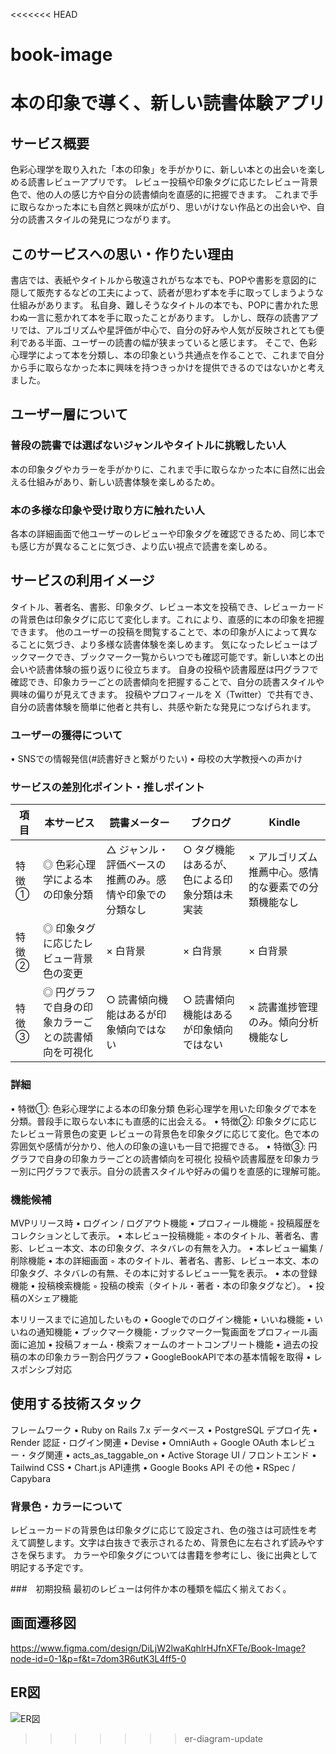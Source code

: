 <<<<<<< HEAD
# book-image
本の印象で導く、新しい読書体験アプリ
=======
## サービス概要
色彩心理学を取り入れた「本の印象」を手がかりに、新しい本との出会いを楽しめる読書レビューアプリです。
レビュー投稿や印象タグに応じたレビュー背景色で、他の人の感じ方や自分の読書傾向を直感的に把握できます。
これまで手に取らなかった本にも自然と興味が広がり、思いがけない作品との出会いや、自分の読書スタイルの発見につながります。

## このサービスへの思い・作りたい理由
書店では、表紙やタイトルから敬遠されがちな本でも、POPや書影を意図的に隠して販売するなどの工夫によって、読者が思わず本を手に取ってしまうような仕組みがあります。
私自身、難しそうなタイトルの本でも、POPに書かれた思わぬ一言に惹かれて本を手に取ったことがあります。
しかし、既存の読書アプリでは、アルゴリズムや星評価が中心で、自分の好みや人気が反映されとても便利である半面、ユーザーの読書の幅が狭まっていると感じます。
そこで、色彩心理学によって本を分類し、本の印象という共通点を作ることで、これまで自分から手に取らなかった本に興味を持つきっかけを提供できるのではないかと考えました。

## ユーザー層について
###	普段の読書では選ばないジャンルやタイトルに挑戦したい人
本の印象タグやカラーを手がかりに、これまで手に取らなかった本に自然に出会える仕組みがあり、新しい読書体験を楽しめるため。
### 本の多様な印象や受け取り方に触れたい人  
各本の詳細画面で他ユーザーのレビューや印象タグを確認できるため、同じ本でも感じ方が異なることに気づき、より広い視点で読書を楽しめる。
	
## サービスの利用イメージ
タイトル、著者名、書影、印象タグ、レビュー本文を投稿でき、レビューカードの背景色は印象タグに応じて変化します。これにより、直感的に本の印象を把握できます。
他のユーザーの投稿を閲覧することで、本の印象が人によって異なることに気づき、より多様な読書体験を楽しめます。
気になったレビューはブックマークでき、ブックマーク一覧からいつでも確認可能です。新しい本との出会いや読書体験の振り返りに役立ちます。
自身の投稿や読書履歴は円グラフで確認でき、印象カラーごとの読書傾向を把握することで、自分の読書スタイルや興味の偏りが見えてきます。
投稿やプロフィールを X（Twitter）で共有でき、自分の読書体験を簡単に他者と共有し、共感や新たな発見につなげられます。

### ユーザーの獲得について
  • SNSでの情報発信(#読書好きと繋がりたい)
  • 母校の大学教授への声かけ

### サービスの差別化ポイント・推しポイント
| 項目       | 本サービス                                         | 読書メーター                                           | ブクログ                                           | Kindle                                         |
|------------|--------------------------------------------------|------------------------------------------------------|-------------------------------------------------|-----------------------------------------------|
| 特徴①      | ◎ 色彩心理学による本の印象分類                  | △ ジャンル・評価ベースの推薦のみ。感情や印象での分類なし | ○ タグ機能はあるが、色による印象分類は未実装 | × アルゴリズム推薦中心。感情的な要素での分類機能なし |
| 特徴②      | ◎ 印象タグに応じたレビュー背景色の変更          | × 白背景                                           | × 白背景                                        | × 白背景                                      |
| 特徴③      | ◎ 円グラフで自身の印象カラーごとの読書傾向を可視化 | ○ 読書傾向機能はあるが印象傾向ではない           | ○ 読書傾向機能はあるが印象傾向ではない        | × 読書進捗管理のみ。傾向分析機能なし           |

### 詳細
  •	特徴①: 色彩心理学による本の印象分類
色彩心理学を用いた印象タグで本を分類。普段手に取らない本にも直感的に出会える。
  •	特徴②: 印象タグに応じたレビュー背景色の変更
レビューの背景色を印象タグに応じて変化。色で本の雰囲気や感情が分かり、他人の印象の違いも一目で把握できる。
  •	特徴③: 円グラフで自身の印象カラーごとの読書傾向を可視化
投稿や読書履歴を印象カラー別に円グラフで表示。自分の読書スタイルや好みの偏りを直感的に理解可能。

### 機能候補
MVPリリース時
  •	ログイン / ログアウト機能
  •	プロフィール機能
    ◦ 投稿履歴をコレクションとして表示。
  •	本レビュー投稿機能
    ◦ 本のタイトル、著者名、書影、レビュー本文、本の印象タグ、ネタバレの有無を入力。
  •	本レビュー編集 / 削除機能
  •	本の詳細画面
    ◦ 本のタイトル、著者名、書影、レビュー本文、本の印象タグ、ネタバレの有無、その本に対するレビュー一覧を表示。
  •	本の登録機能
  •	投稿検索機能
    ◦ 投稿の検索（タイトル・著者・本の印象タグなど）。
  •	投稿のXシェア機能

本リリースまでに追加したいもの
  •	Googleでのログイン機能
  •	いいね機能
  •	いいねの通知機能
  •	ブックマーク機能・ブックマーク一覧画面をプロフィール画面に追加
  •	投稿フォーム・検索フォームのオートコンプリート機能
  •	過去の投稿の本の印象カラー割合円グラフ
  •	GoogleBookAPIで本の基本情報を取得
  •	レスポンシブ対応

## 使用する技術スタック
フレームワーク
  •	Ruby on Rails 7.x
データベース
  •	PostgreSQL
デプロイ先
  •	Render
認証・ログイン関連
  •	Devise
  •	OmniAuth + Google OAuth
本レビュー・タグ関連
  •	acts_as_taggable_on
  •	Active Storage
UI / フロントエンド
  •	Tailwind CSS
  •	Chart.js
API連携
  •	Google Books API
その他
  •	RSpec / Capybara

### 背景色・カラーについて
レビューカードの背景色は印象タグに応じて設定され、色の強さは可読性を考えて調整します。文字は白抜きで表示されるため、背景色に左右されず読みやすさを保ちます。
カラーや印象タグについては書籍を参考にし、後に出典として明記する予定です。

###　初期投稿
最初のレビューは何件か本の種類を幅広く揃えておく。

## 画面遷移図
https://www.figma.com/design/DiLjW2lwaKqhlrHJfnXFTe/Book-Image?node-id=0-1&p=f&t=7dom3R6utK3L4ff5-0

## ER図
![ER図](https://gyazo.com/668a52905c1f566073e8549840a1bdd5)
>>>>>>> er-diagram-update
